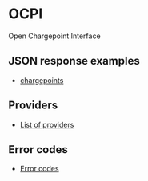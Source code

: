 OCPI
====

Open Chargepoint Interface

JSON response examples
----------------------

* [chargepoints](https://github.com/ocpi/OCPI/blob/master/ocpi/chargepoints.md)

Providers
---------

* [List of providers](https://github.com/ocpi/OCPI/blob/master/ocpi/error_codes.md)

Error codes
-----------

* [Error codes](https://github.com/ocpi/OCPI/blob/master/providers.md)